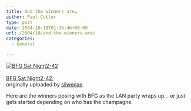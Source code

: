 ```yaml
---
title: And the winners are…
author: Paul Cutler
type: post
date: 2004-10-19T01:36:46+00:00
url: /2004/10/and-the-winners-are/
categories:
  - General

---
```

<div class="flickr-frame">
  <a href="http://www.flickr.com/photos/silwenae/939713/" title="photo sharing"><img src="https://i2.wp.com/www.flickr.com/photos/939713_f224b53b59_t.jpg?w=700" class="flickr-photo" alt="BFG Sat Night2-42" data-recalc-dims="1" /></a><br /> <span class="flickr-caption"><br /> <a href="http://www.flickr.com/photos/silwenae/939713/">BFG Sat Night2-42</a>,<br /> originally uploaded by <a href="http://www.flickr.com/people/silwenae/">silwenae</a>.<br /> </span>
</div>

Here are the winners posing with BFG as the LAN party wraps up&#8230; or just gets started depending on who has the champagne.
  
<br clear="all" />